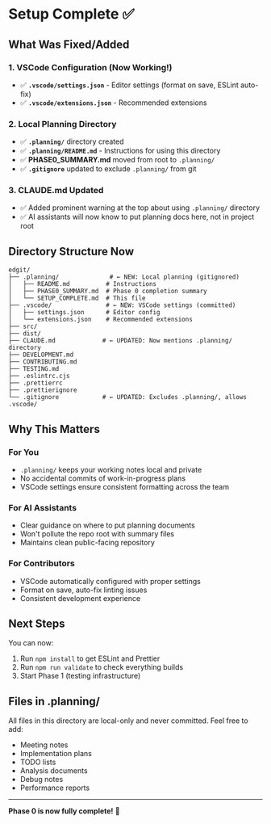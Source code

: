 # Setup Complete ✅

## What Was Fixed/Added

### 1. VSCode Configuration (Now Working!)
- ✅ **`.vscode/settings.json`** - Editor settings (format on save, ESLint auto-fix)
- ✅ **`.vscode/extensions.json`** - Recommended extensions

### 2. Local Planning Directory
- ✅ **`.planning/`** directory created
- ✅ **`.planning/README.md`** - Instructions for using this directory
- ✅ **PHASE0_SUMMARY.md** moved from root to `.planning/`
- ✅ **`.gitignore`** updated to exclude `.planning/` from git

### 3. CLAUDE.md Updated
- ✅ Added prominent warning at the top about using `.planning/` directory
- ✅ AI assistants will now know to put planning docs here, not in project root

## Directory Structure Now

```
edgit/
├── .planning/              # ← NEW: Local planning (gitignored)
│   ├── README.md          # Instructions
│   ├── PHASE0_SUMMARY.md  # Phase 0 completion summary
│   └── SETUP_COMPLETE.md  # This file
├── .vscode/               # ← NEW: VSCode settings (committed)
│   ├── settings.json      # Editor config
│   └── extensions.json    # Recommended extensions
├── src/
├── dist/
├── CLAUDE.md             # ← UPDATED: Now mentions .planning/ directory
├── DEVELOPMENT.md
├── CONTRIBUTING.md
├── TESTING.md
├── .eslintrc.cjs
├── .prettierrc
├── .prettierignore
└── .gitignore            # ← UPDATED: Excludes .planning/, allows .vscode/
```

## Why This Matters

### For You
- `.planning/` keeps your working notes local and private
- No accidental commits of work-in-progress plans
- VSCode settings ensure consistent formatting across the team

### For AI Assistants
- Clear guidance on where to put planning documents
- Won't pollute the repo root with summary files
- Maintains clean public-facing repository

### For Contributors
- VSCode automatically configured with proper settings
- Format on save, auto-fix linting issues
- Consistent development experience

## Next Steps

You can now:
1. Run `npm install` to get ESLint and Prettier
2. Run `npm run validate` to check everything builds
3. Start Phase 1 (testing infrastructure)

## Files in .planning/

All files in this directory are local-only and never committed. Feel free to add:
- Meeting notes
- Implementation plans
- TODO lists
- Analysis documents
- Debug notes
- Performance reports

---

**Phase 0 is now fully complete!** 🎉
